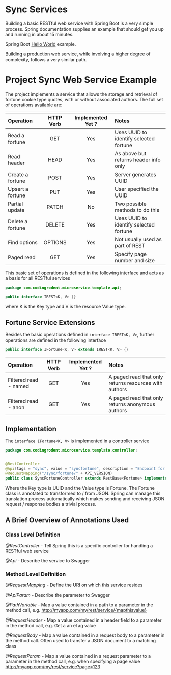 # Sync Services

Building a basic RESTful web service with Spring Boot is a very simple process.  Spring documentation supplies an example that should get 
you up and running in about 15 minutes.

Spring Boot [Hello World](https://spring.io/guides/gs/rest-service/) example.

Building a production web service, while involving a higher degree of complexity, follows a very similar path.

# Project Sync Web Service Example

The project implements a service that allows the storage and retrieval of fortune cookie type quotes, with or without associated authors. The full set of operations
available are:


| Operation         | HTTP Verb | Implemented Yet ?  | Notes                                    |
|:------------------|:---------:|:------------------:|:-----------------------------------------|
| Read a fortune    | GET       | Yes                | Uses UUID to identify selected fortune   |
| Read header       | HEAD      | Yes                | As above but returns header info only    |
| Create a fortune  | POST      | Yes                | Server generates UUID                    |
| Upsert a fortune  | PUT       | Yes                | User specified the UUID                  |
| Partial update    | PATCH     | No                 | Two possible methods to do this          |
| Delete a fortune  | DELETE    | Yes                | Uses UUID to identify selected fortune   |
| Find options      | OPTIONS   | Yes                | Not usually used as part of REST         |
| Paged read        | GET       | Yes                | Specify page number and size             |


This basic set of operations is defined in the following interface and acts as a basis for all RESTful services
```Java
package com.codingrodent.microservice.template.api;

public interface IREST<K, V> {}
```

where K is the Key type and V is the resource Value type.

## Fortune Service Extensions

Besides the basic operations defined in ```interface IREST<K, V>```, further operations are defined in the following interface

```Java
public interface IFortune<K, V> extends IREST<K, V> {}

```
| Operation              | HTTP Verb | Implemented Yet ?  | Notes                                                 |
|:-----------------------|:---------:|:------------------:|:------------------------------------------------------|
| Filtered read - named  | GET       | Yes                | A paged read that only returns resources with authors |
| Filtered read - anon   | GET       | Yes                | A paged read that only returns anonymous authors      |


## Implementation

The ```interface IFortune<K, V>``` is implemented in a controller service
```Java
package com.codingrodent.microservice.template.controller;


@RestController
@Api(tags = "sync", value = "syncfortune", description = "Endpoint for fortune management")
@RequestMapping("/sync/fortune/" + API_VERSION)
public class SyncFortuneController extends RestBase<Fortune> implements IFortune<UUID, Fortune> {}
```
Where the Key type is UUID and the Value type is Fortune.  The Fortune class is annotated to transformed to / from JSON.  Spring can manage this translation process automatically
which makes sending and receiving JSON request / response bodies a trivial process.

## A Brief Overview of Annotations Used

### Class Level Definition

*@RestController* - Tell Spring this is a specific controller for handling a RESTful web service

*@Api* - Describe the service to Swagger

### Method Level Definition

*@RequestMapping* - Define the URI on which this service resides

*@ApiParam* - Describe the parameter to Swagger

*@PathVariable* - Map a value contained in a path to a parameter in the method call, e.g. http://myapp.com/my/rest/service/{mapthisvalue}

*@RequestHeader* - Map a value contained in a header field to a parameter in the method call, e.g. Get a an eTag value

*@RequestBody* - Map a value contained in a request body to a parameter in the method call. Often used to transfer a JSON document to a matching class

*@RequestParam* -  Map a value contained in a request parameter to a parameter in the method call, e.g. when specifying a page value http://myapp.com/my/rest/service?page=123

